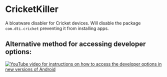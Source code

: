 # CricketKiller
 A bloatware disabler for Cricket devices.  Will disable the package `com.dti.cricket` preventing it from installing apps.  
## Alternative method for accessing developer options:
[![YouTube video for instructions on how to access the developer options in new versions of Android](https://img.youtube.com/vi/TqtsWXDMNzA/0.jpg)](https://www.youtube.com/watch?v=TqtsWXDMNzA)